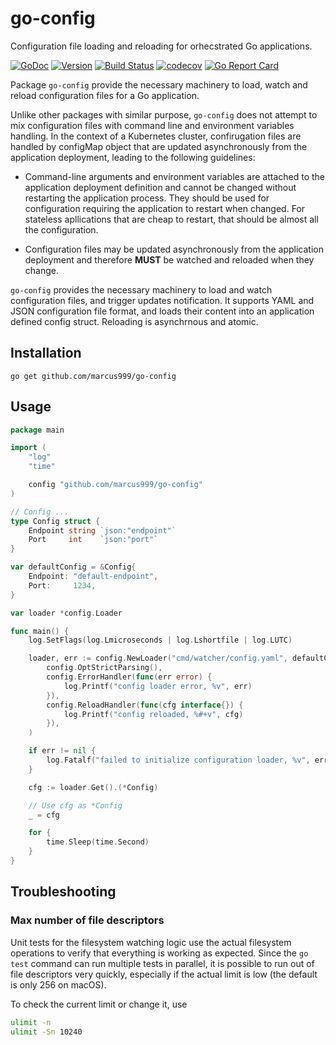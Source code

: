 # go-config

Configuration file loading and reloading for orhecstrated Go applications.

[![GoDoc](https://godoc.org/github.com/marcus999/go-config?status.svg)](https://godoc.org/github.com/marcus999/go-config)
[![Version](https://img.shields.io/github/tag/marcus999/go-config.svg)](https://github.com/marcus999/go-config)
[![Build Status](https://travis-ci.org/marcus999/go-config.svg?branch=master)](https://travis-ci.org/marcus999/go-config)
[![codecov](https://codecov.io/gh/marcus999/go-config/branch/master/graph/badge.svg)](https://codecov.io/gh/marcus999/go-config)
[![Go Report Card](https://goreportcard.com/badge/github.com/marcus999/go-config)](https://goreportcard.com/report/github.com/marcus999/go-config)


Package `go-config` provide the necessary machinery to load, watch and reload
configuration files for a Go application.

Unlike other packages with similar purpose, `go-config` does not attempt to mix
configuration files with command line and environment variables handling.
In the context of a Kubernetes cluster, confirugation files are handled by
configMap  object that are updated asynchronously from the application
deployment, leading to the following guidelines:

- Command-line arguments and environment variables are attached to the
application deployment definition and cannot be changed without restarting the
application process.
They should be used for configuration requiring the application to restart when
changed. For stateless apllications that are cheap to restart, that should be
almost all the configuration.

- Configuration files may be updated asynchronously from the application
deployment and therefore **MUST** be watched and reloaded when they change.

`go-config` provides the necessary machinery to load and watch configuration
files, and trigger updates notification. It supports YAML and JSON configuration
file format, and loads their content into an application defined config struct.
Reloading is asynchrnous and atomic.

## Installation

    go get github.com/marcus999/go-config

## Usage

```go
package main

import (
	"log"
	"time"

	config "github.com/marcus999/go-config"
)

// Config ...
type Config struct {
	Endpoint string `json:"endpoint"`
	Port     int    `json:"port"`
}

var defaultConfig = &Config{
	Endpoint: "default-endpoint",
	Port:     1234,
}

var loader *config.Loader

func main() {
	log.SetFlags(log.Lmicroseconds | log.Lshortfile | log.LUTC)

	loader, err := config.NewLoader("cmd/watcher/config.yaml", defaultConfig,
		config.OptStrictParsing(),
		config.ErrorHandler(func(err error) {
			log.Printf("config loader error, %v", err)
		}),
		config.ReloadHandler(func(cfg interface{}) {
			log.Printf("config reloaded, %#+v", cfg)
		}),
	)

	if err != nil {
		log.Fatalf("failed to initialize configuration loader, %v", err)
	}

	cfg := loader.Get().(*Config)

	// Use cfg as *Config
	_ = cfg

	for {
		time.Sleep(time.Second)
	}
}
```




## Troubleshooting

### Max number of file descriptors

Unit tests for the filesystem watching logic use the actual filesystem
operations to verify that everything is working as expected. Since the
`go test` command can run multiple tests in parallel, it is possible to run
out of file descriptors very quickly, especially if the actual limit is low
(the default is only 256 on macOS).

To check the current limit or change it, use

```bash
ulimit -n
ulimit -Sn 10240
```
